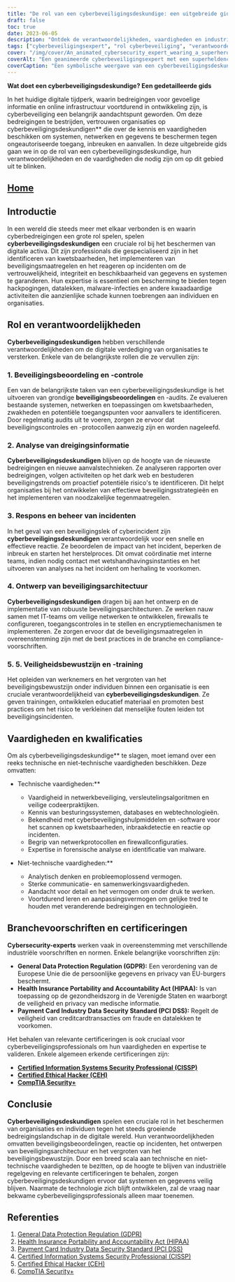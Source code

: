 ```yaml
---
title: "De rol van een cyberbeveiligingsdeskundige: een uitgebreide gids voor het beschermen van digitale activa"
draft: false
toc: true
date: 2023-06-05
description: "Ontdek de verantwoordelijkheden, vaardigheden en industrievoorschriften die de rol van een cyberbeveiligingsexpert bepalen bij het beveiligen van digitale activa en het bestrijden van cyberbedreigingen."
tags: ["cyberbeveiligingsexpert", "rol cyberbeveiliging", "verantwoordelijkheden op het gebied van cyberbeveiliging", "cyberbeveiligingsvaardigheden", "dreigingsinformatie", "reactie op incidenten", "beveiligingsbewustzijn", "netwerkbeveiliging", "encryptie-algoritmen", "veilig coderen", "industriële regelgeving", "GDPR", "HIPAA", "PCI DSS", "certificeringen", "CISSP", "CEH", "CompTIA Beveiliging+", "digitale activa beschermen", "cyberbedreigingen", "gegevensbeveiliging", "netwerkbeveiliging", "kwetsbaarheidsbeoordeling", "veiligheidscontroles", "detectie van malware", "preventie van datalekken", "carrière in cyberbeveiliging", "cyberbeveiligingstraining", "cyberbeveiligingscertificeringen", "informatiebeveiliging", "cyberdefensie"]
cover: "/img/cover/An_animated_cybersecurity_expert_wearing_a_superhero_cape.png"
coverAlt: "Een geanimeerde cyberbeveiligingsexpert met een superheldencape, zelfverzekerd met een schild in de ene hand en een slotsymbool in de andere, die digitale activa beschermt."
coverCaption: "Een symbolische weergave van een cyberbeveiligingsdeskundige die, gewapend met kennis en tools, digitale middelen verdedigt tegen cyberbedreigingen."
---
```


**Wat doet een cyberbeveiligingsdeskundige? Een gedetailleerde gids**

In het huidige digitale tijdperk, waarin bedreigingen voor gevoelige informatie en online infrastructuur voortdurend in ontwikkeling zijn, is cyberbeveiliging een belangrijk aandachtspunt geworden. Om deze bedreigingen te bestrijden, vertrouwen organisaties op cyberbeveiligingsdeskundigen** die over de kennis en vaardigheden beschikken om systemen, netwerken en gegevens te beschermen tegen ongeautoriseerde toegang, inbreuken en aanvallen. In deze uitgebreide gids gaan we in op de rol van een cyberbeveiligingsdeskundige, hun verantwoordelijkheden en de vaardigheden die nodig zijn om op dit gebied uit te blinken.

## [Home](/cyber-security-career-playbook-start/)

## Introductie

In een wereld die steeds meer met elkaar verbonden is en waarin cyberbedreigingen een grote rol spelen, spelen **cyberbeveiligingsdeskundigen** een cruciale rol bij het beschermen van digitale activa. Dit zijn professionals die gespecialiseerd zijn in het identificeren van kwetsbaarheden, het implementeren van beveiligingsmaatregelen en het reageren op incidenten om de vertrouwelijkheid, integriteit en beschikbaarheid van gegevens en systemen te garanderen. Hun expertise is essentieel om bescherming te bieden tegen hackpogingen, datalekken, malware-infecties en andere kwaadaardige activiteiten die aanzienlijke schade kunnen toebrengen aan individuen en organisaties.

## Rol en verantwoordelijkheden

**Cyberbeveiligingsdeskundigen** hebben verschillende verantwoordelijkheden om de digitale verdediging van organisaties te versterken. Enkele van de belangrijkste rollen die ze vervullen zijn:

### 1. Beveiligingsbeoordeling en -controle

Een van de belangrijkste taken van een cyberbeveiligingsdeskundige is het uitvoeren van grondige **beveiligingsbeoordelingen** en -audits. Ze evalueren bestaande systemen, netwerken en toepassingen om kwetsbaarheden, zwakheden en potentiële toegangspunten voor aanvallers te identificeren. Door regelmatig audits uit te voeren, zorgen ze ervoor dat beveiligingscontroles en -protocollen aanwezig zijn en worden nageleefd.

### 2. Analyse van dreigingsinformatie

**Cyberbeveiligingsdeskundigen** blijven op de hoogte van de nieuwste bedreigingen en nieuwe aanvalstechnieken. Ze analyseren rapporten over bedreigingen, volgen activiteiten op het dark web en bestuderen beveiligingstrends om proactief potentiële risico's te identificeren. Dit helpt organisaties bij het ontwikkelen van effectieve beveiligingsstrategieën en het implementeren van noodzakelijke tegenmaatregelen.

### 3. Respons en beheer van incidenten

In het geval van een beveiligingslek of cyberincident zijn **cyberbeveiligingsdeskundigen** verantwoordelijk voor een snelle en effectieve reactie. Ze beoordelen de impact van het incident, beperken de inbreuk en starten het herstelproces. Dit omvat coördinatie met interne teams, indien nodig contact met wetshandhavingsinstanties en het uitvoeren van analyses na het incident om herhaling te voorkomen.

### 4. Ontwerp van beveiligingsarchitectuur

**Cyberbeveiligingsdeskundigen** dragen bij aan het ontwerp en de implementatie van robuuste beveiligingsarchitecturen. Ze werken nauw samen met IT-teams om veilige netwerken te ontwikkelen, firewalls te configureren, toegangscontroles in te stellen en encryptiemechanismen te implementeren. Ze zorgen ervoor dat de beveiligingsmaatregelen in overeenstemming zijn met de best practices in de branche en compliance-voorschriften.

### 5. 5. Veiligheidsbewustzijn en -training

Het opleiden van werknemers en het vergroten van het beveiligingsbewustzijn onder individuen binnen een organisatie is een cruciale verantwoordelijkheid van **cyberbeveiligingsdeskundigen**. Ze geven trainingen, ontwikkelen educatief materiaal en promoten best practices om het risico te verkleinen dat menselijke fouten leiden tot beveiligingsincidenten.

## Vaardigheden en kwalificaties

Om als cyberbeveiligingsdeskundige** te slagen, moet iemand over een reeks technische en niet-technische vaardigheden beschikken. Deze omvatten:

- Technische vaardigheden:**
  - Vaardigheid in netwerkbeveiliging, versleutelingsalgoritmen en veilige codeerpraktijken.
  - Kennis van besturingssystemen, databases en webtechnologieën.
  - Bekendheid met cyberbeveiligingshulpmiddelen en -software voor het scannen op kwetsbaarheden, inbraakdetectie en reactie op incidenten.
  - Begrip van netwerkprotocollen en firewallconfiguraties.
  - Expertise in forensische analyse en identificatie van malware.
  
- Niet-technische vaardigheden:**
  - Analytisch denken en probleemoplossend vermogen.
  - Sterke communicatie- en samenwerkingsvaardigheden.
  - Aandacht voor detail en het vermogen om onder druk te werken.
  - Voortdurend leren en aanpassingsvermogen om gelijke tred te houden met veranderende bedreigingen en technologieën.

## Branchevoorschriften en certificeringen

**Cybersecurity-experts** werken vaak in overeenstemming met verschillende industriële voorschriften en normen. Enkele belangrijke voorschriften zijn:

- **General Data Protection Regulation (GDPR):** Een verordening van de Europese Unie die de persoonlijke gegevens en privacy van EU-burgers beschermt.
- **Health Insurance Portability and Accountability Act (HIPAA):** Is van toepassing op de gezondheidszorg in de Verenigde Staten en waarborgt de veiligheid en privacy van medische informatie.
- **Payment Card Industry Data Security Standard (PCI DSS):** Regelt de veiligheid van creditcardtransacties om fraude en datalekken te voorkomen.

Het behalen van relevante certificeringen is ook cruciaal voor cyberbeveiligingsprofessionals om hun vaardigheden en expertise te valideren. Enkele algemeen erkende certificeringen zijn:

- [**Certified Information Systems Security Professional (CISSP)**](https://simeononsecurity.com/articles/a-guide-to-earning-the-isc2-cissp-certification/)
- [**Certified Ethical Hacker (CEH)**](https://simeononsecurity.com/articles/preparing-for-the-ceh-certified-ethical-hacker-certification-exam/)
- [**CompTIA Security+**](https://simeononsecurity.com/articles/comptias-security-plus-sy0-601-what-do-you-need-to-know/)

## Conclusie

**Cyberbeveiligingsdeskundigen** spelen een cruciale rol in het beschermen van organisaties en individuen tegen het steeds groeiende bedreigingslandschap in de digitale wereld. Hun verantwoordelijkheden omvatten beveiligingsbeoordelingen, reactie op incidenten, het ontwerpen van beveiligingsarchitectuur en het vergroten van het beveiligingsbewustzijn. Door een breed scala aan technische en niet-technische vaardigheden te bezitten, op de hoogte te blijven van industriële regelgeving en relevante certificeringen te behalen, zorgen cyberbeveiligingsdeskundigen ervoor dat systemen en gegevens veilig blijven. Naarmate de technologie zich blijft ontwikkelen, zal de vraag naar bekwame cyberbeveiligingsprofessionals alleen maar toenemen.

## Referenties

1. [General Data Protection Regulation (GDPR)](https://gdpr.eu/)
2. [Health Insurance Portability and Accountability Act (HIPAA)](https://www.hhs.gov/hipaa/index.html)
3. [Payment Card Industry Data Security Standard (PCI DSS)](https://www.pcisecuritystandards.org/)
4. [Certified Information Systems Security Professional (CISSP)](https://www.isc2.org/Certifications/CISSP)
5. [Certified Ethical Hacker (CEH)](https://www.eccouncil.org/programs/certified-ethical-hacker-ceh/)
6. [CompTIA Security+](https://www.comptia.org/certifications/security)

